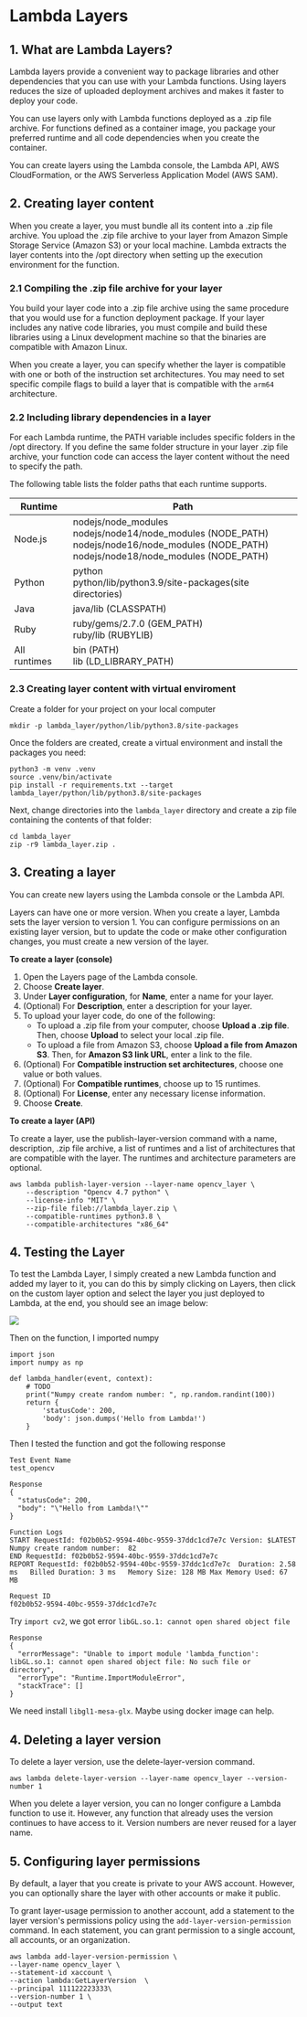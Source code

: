 # Lambda Layers
## 1. What are Lambda Layers?
Lambda layers provide a convenient way to package libraries and other dependencies that you can use with your Lambda functions. Using layers reduces the size of uploaded deployment archives and makes it faster to deploy your code.

You can use layers only with Lambda functions deployed as a .zip file archive. For functions defined as a container image, you package your preferred runtime and all code dependencies when you create the container.

You can create layers using the Lambda console, the Lambda API, AWS CloudFormation, or the AWS Serverless Application Model (AWS SAM).

## 2. Creating layer content
When you create a layer, you must bundle all its content into a .zip file archive. You upload the .zip file archive to your layer from Amazon Simple Storage Service (Amazon S3) or your local machine. Lambda extracts the layer contents into the /opt directory when setting up the execution environment for the function.
### 2.1 Compiling the .zip file archive for your layer

You build your layer code into a .zip file archive using the same procedure that you would use for a function deployment package. If your layer includes any native code libraries, you must compile and build these libraries using a Linux development machine so that the binaries are compatible with Amazon Linux.

When you create a layer, you can specify whether the layer is compatible with one or both of the instruction set architectures. You may need to set specific compile flags to build a layer that is compatible with the `arm64` architecture.

### 2.2 Including library dependencies in a layer
For each Lambda runtime, the PATH variable includes specific folders in the /opt directory. If you define the same folder structure in your layer .zip file archive, your function code can access the layer content without the need to specify the path.

The following table lists the folder paths that each runtime supports.

|Runtime	|Path|
|-----------|----|
|Node.js|nodejs/node_modules<br> nodejs/node14/node_modules (NODE_PATH)<br>nodejs/node16/node_modules (NODE_PATH)<br>nodejs/node18/node_modules (NODE_PATH)|
|Python|python<br>python/lib/python3.9/site-packages(site directories)|
|Java|java/lib (CLASSPATH)|
|Ruby|ruby/gems/2.7.0 (GEM_PATH) <br>ruby/lib (RUBYLIB)|
|All runtimes|bin (PATH) <br>lib (LD_LIBRARY_PATH)|

### 2.3 Creating layer content with virtual enviroment
Create a folder for your project on your local computer
```
mkdir -p lambda_layer/python/lib/python3.8/site-packages
```

Once the folders are created, create a virtual environment and install the packages you need:
```
python3 -m venv .venv
source .venv/bin/activate
pip install -r requirements.txt --target lambda_layer/python/lib/python3.8/site-packages
```

Next, change directories into the `lambda_layer` directory and create a zip file containing the contents of that folder:
```
cd lambda_layer
zip -r9 lambda_layer.zip .
```

## 3. Creating a layer
You can create new layers using the Lambda console or the Lambda API.

Layers can have one or more version. When you create a layer, Lambda sets the layer version to version 1. You can configure permissions on an existing layer version, but to update the code or make other configuration changes, you must create a new version of the layer.

**To create a layer (console)**
1. Open the Layers page of the Lambda console.
2. Choose **Create layer**.
3. Under **Layer configuration**, for **Name**, enter a name for your layer.
4. (Optional) For **Description**, enter a description for your layer.
5. To upload your layer code, do one of the following:
    - To upload a .zip file from your computer, choose **Upload a .zip file**. Then, choose **Upload** to select your local .zip file.
    - To upload a file from Amazon S3, choose **Upload a file from Amazon S3**. Then, for **Amazon S3 link URL**, enter a link to the file.
6. (Optional) For **Compatible instruction set architectures**, choose one value or both values.
7. (Optional) For **Compatible runtimes**, choose up to 15 runtimes.
8. (Optional) For **License**, enter any necessary license information.
9. Choose **Create**.

**To create a layer (API)**

To create a layer, use the publish-layer-version command with a name, description, .zip file archive, a list of runtimes and a list of architectures that are compatible with the layer. The runtimes and architecture parameters are optional.

```
aws lambda publish-layer-version --layer-name opencv_layer \
    --description "Opencv 4.7 python" \
    --license-info "MIT" \
    --zip-file fileb://lambda_layer.zip \
    --compatible-runtimes python3.8 \
    --compatible-architectures "x86_64"
```

## 4. Testing the Layer
To test the Lambda Layer, I simply created a new Lambda function and added my layer to it, you can do this by simply clicking on Layers, then click on the custom layer option and select the layer you just deployed to Lambda, at the end, you should see an image below:

![](../imgs/lambda_add_layer.jpg)

Then on the function, I imported numpy
```
import json
import numpy as np

def lambda_handler(event, context):
    # TODO 
    print("Numpy create random number: ", np.random.randint(100))
    return {
        'statusCode': 200,
        'body': json.dumps('Hello from Lambda!')
    }
```

Then I tested the function and got the following response
```
Test Event Name
test_opencv

Response
{
  "statusCode": 200,
  "body": "\"Hello from Lambda!\""
}

Function Logs
START RequestId: f02b0b52-9594-40bc-9559-37ddc1cd7e7c Version: $LATEST
Numpy create random number:  82
END RequestId: f02b0b52-9594-40bc-9559-37ddc1cd7e7c
REPORT RequestId: f02b0b52-9594-40bc-9559-37ddc1cd7e7c	Duration: 2.58 ms	Billed Duration: 3 ms	Memory Size: 128 MB	Max Memory Used: 67 MB

Request ID
f02b0b52-9594-40bc-9559-37ddc1cd7e7c
```

Try `import cv2`, we got error `libGL.so.1: cannot open shared object file`
```
Response
{
  "errorMessage": "Unable to import module 'lambda_function': libGL.so.1: cannot open shared object file: No such file or directory",
  "errorType": "Runtime.ImportModuleError",
  "stackTrace": []
}
```

We need install `libgl1-mesa-glx`. Maybe using docker image can help.

## 4. Deleting a layer version
To delete a layer version, use the delete-layer-version command.
```
aws lambda delete-layer-version --layer-name opencv_layer --version-number 1
```
When you delete a layer version, you can no longer configure a Lambda function to use it. However, any function that already uses the version continues to have access to it. Version numbers are never reused for a layer name.

## 5. Configuring layer permissions
By default, a layer that you create is private to your AWS account. However, you can optionally share the layer with other accounts or make it public.

To grant layer-usage permission to another account, add a statement to the layer version's permissions policy using the `add-layer-version-permission` command. In each statement, you can grant permission to a single account, all accounts, or an organization.

```
aws lambda add-layer-version-permission \
--layer-name opencv_layer \
--statement-id xaccount \
--action lambda:GetLayerVersion  \
--principal 111122223333\
--version-number 1 \
--output text
```